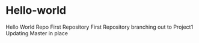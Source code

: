 # Hello-world
Hello World Repo
First Repository 
First Repository branching out to Project1
Updating Master in place
